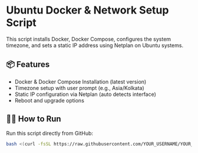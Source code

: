 # Ubuntu Docker & Network Setup Script

This script installs Docker, Docker Compose, configures the system timezone, and sets a static IP address using Netplan on Ubuntu systems.

## 📦 Features

- Docker & Docker Compose Installation (latest version)
- Timezone setup with user prompt (e.g., Asia/Kolkata)
- Static IP configuration via Netplan (auto detects interface)
- Reboot and upgrade options

## 🧑‍💻 How to Run

Run this script directly from GitHub:

```bash
bash <(curl -fsSL https://raw.githubusercontent.com/YOUR_USERNAME/YOUR_REPO/main/install-docker.sh)
